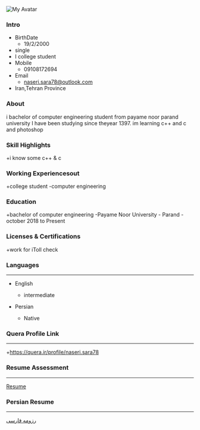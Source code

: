 ![My Avatar](
https://avatars3.githubusercontent.com/u/72061364?s=400&u=20eae31c4fa6c199ee72b9216b01f388dfcecbf6&v=4)
### Intro

+ BirthDate
  - 19/2/2000
+ single
+ I college student
+ Mobile
  - 09108172694
+ Email
  - naseri.sara78@outlook.com
+ Iran,Tehran Province  



### About

i bachelor of computer engineering student from payame noor parand university I have been studying since theyear 1397. im learning c++ and c and photoshop

### Skill Highlights

+i know some c++ & c


### Working Experiencesout

+college student 
 -computer engineering

### Education
+bachelor of computer engineering 
 -Payame Noor University - Parand
  -october 2018 to Present

### Licenses & Certifications
+work for iToll check 

### Languages
---
+ English 

  - intermediate
+ Persian

  - Native


### Quera Profile Link
---
+https://quera.ir/profile/naseri.sara78


### Resume Assessment

---

[Resume](/assessment/assessment.pdf)

### Persian Resume

---

[رزومه فارسی](/index-fa.md)
